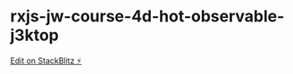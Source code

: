 # rxjs-jw-course-4d-hot-observable-j3ktop

[Edit on StackBlitz ⚡️](https://stackblitz.com/edit/rxjs-jw-course-4d-hot-observable-j3ktop)
